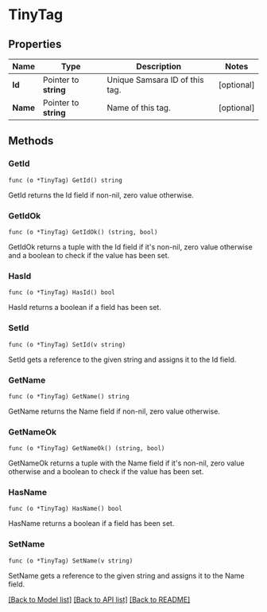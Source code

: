 # TinyTag

## Properties

Name | Type | Description | Notes
------------ | ------------- | ------------- | -------------
**Id** | Pointer to **string** | Unique Samsara ID of this tag. | [optional] 
**Name** | Pointer to **string** | Name of this tag. | [optional] 

## Methods

### GetId

`func (o *TinyTag) GetId() string`

GetId returns the Id field if non-nil, zero value otherwise.

### GetIdOk

`func (o *TinyTag) GetIdOk() (string, bool)`

GetIdOk returns a tuple with the Id field if it's non-nil, zero value otherwise
and a boolean to check if the value has been set.

### HasId

`func (o *TinyTag) HasId() bool`

HasId returns a boolean if a field has been set.

### SetId

`func (o *TinyTag) SetId(v string)`

SetId gets a reference to the given string and assigns it to the Id field.

### GetName

`func (o *TinyTag) GetName() string`

GetName returns the Name field if non-nil, zero value otherwise.

### GetNameOk

`func (o *TinyTag) GetNameOk() (string, bool)`

GetNameOk returns a tuple with the Name field if it's non-nil, zero value otherwise
and a boolean to check if the value has been set.

### HasName

`func (o *TinyTag) HasName() bool`

HasName returns a boolean if a field has been set.

### SetName

`func (o *TinyTag) SetName(v string)`

SetName gets a reference to the given string and assigns it to the Name field.


[[Back to Model list]](../README.md#documentation-for-models) [[Back to API list]](../README.md#documentation-for-api-endpoints) [[Back to README]](../README.md)


